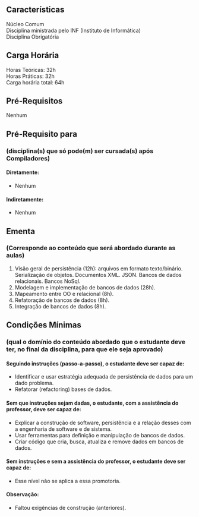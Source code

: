 ## Características  
Núcleo Comum  
Disciplina ministrada pelo INF (Instituto de Informática)  
Disciplina Obrigatória  

## Carga Horária  
Horas Teóricas: 32h  
Horas Práticas: 32h  
Carga horária total: 64h  

## Pré-Requisitos   
Nenhum

## Pré-Requisito para  
### (disciplina(s) que só pode(m) ser cursada(s) após Compiladores)  
  
#### Diretamente:
* Nenhum

#### Indiretamente:  
* Nenhum

## Ementa  
### (Corresponde ao conteúdo que será abordado durante as aulas)  
1.	Visão geral de persistência (12h): arquivos em formato texto/binário. Serialização de objetos. Documentos XML. JSON. Bancos de dados relacionais. Bancos NoSql. 
2.	Modelagem e implementação de bancos de dados (28h). 
3.	Mapeamento entre OO e relacional (8h). 
4.	Refatoração de bancos de dados (8h).
5.	Integração de bancos de dados (8h).
  
## Condições Mínimas  
### (qual o domínio do conteúdo abordado que o estudante deve ter, no final da disciplina, para que ele seja aprovado)  

#### Seguindo instruções (passo-a-passo), o estudante deve ser capaz de:  
* Identificar e usar estratégia adequada de persistência de dados para um dado problema.  
* Refatorar (refactoring) bases de dados.

#### Sem que instruções sejam dadas, o estudante, com a assistência do professor, deve ser capaz de:  
* Explicar a construção de software, persistência e a relação desses com a engenharia de software e de sistema.  
* Usar ferramentas para definição e manipulação de bancos de dados.
* Criar código que cria, busca, atualiza e remove dados em bancos de dados.    

#### Sem instruções e sem a assistência do professor, o estudante deve ser capaz de:  
* Esse nível não se aplica a essa promotoria.  

#### Observação:  
* Faltou exigências de construção (anteriores). 